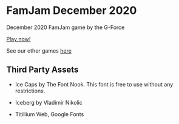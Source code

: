 # FamJam December 2020

December 2020 FamJam game by the G-Force

[Play now!](https://the-g-force.github.io/FamJam-December2020)

See our other games [here](https://the-g-force.github.io)


 
## Third Party Assets

- Ice Caps by The Font Nook. This font is free to use without any restrictions.


- Iceberg by Vladimir Nikolic

- Titillium Web, Google Fonts
